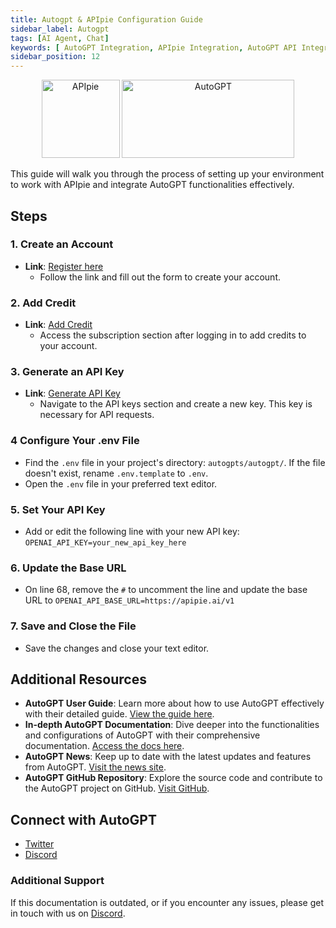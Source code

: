 ```yaml
---
title: Autogpt & APIpie Configuration Guide
sidebar_label: Autogpt
tags: [AI Agent, Chat]
keywords: [ AutoGPT Integration, APIpie Integration, AutoGPT API Integration, Integrate AutoGPT with APIpie, APIpie AutoGPT Setup, AutoGPT Configuration Guide, APIpie AutoGPT Integration Guide, AutoGPT API Setup, AutoGPT and APIpie Integration, APIpie LLM Integration, AI Agent Integration, AutoGPT User Guide, APIpie AI Integration, AutoGPT Chatbot Integration, LLM API Integration, OpenAI Alternative Integration, ChatGPT Alternative Integration, AI Chatbot Setup, API Integration for AutoGPT, AutoGPT and APIpie Configuration, AI Agent API Integration, APIpie AutoGPT Configuration, AutoGPT API Documentation, APIpie Integration Tutorial, AutoGPT Integration Steps, APIpie AutoGPT User Guide, AutoGPT Integration Benefits, APIpie and AutoGPT Setup, AI Integration with AutoGPT, AutoGPT Integration Best Practices, APIpie AutoGPT Troubleshooting, AutoGPT Integration Support, APIpie AutoGPT Features, AutoGPT Integration Tutorial, APIpie AutoGPT Steps, AutoGPT Integration Process, APIpie AutoGPT Configuration Guide, AutoGPT Integration Documentation, APIpie and AutoGPT Integration Guide, AutoGPT Integration Services, APIpie AutoGPT Setup Guide, AI Chatbot API Integration, AutoGPT API Configuration, APIpie AutoGPT Deployment ]
sidebar_position: 12
---
```


<div align="center">
    <img src="/docs/img/apipie-logo.png" alt="APIpie" width="125" height="125" style={{ marginRight: '20px' }} />
    <img src="/docs/img/autogpt.png" alt="AutoGPT" width="276" height="125" />

</div>


This guide will walk you through the process of setting up your environment to work with APIpie and integrate AutoGPT functionalities effectively.

## Steps

### 1. Create an Account
- **Link**: [Register here](https://apipie.ai/dashboard/auth/register)
  - Follow the link and fill out the form to create your account.

### 2. Add Credit
- **Link**: [Add Credit](https://apipie.ai/dashboard/profile/subscribe)
  - Access the subscription section after logging in to add credits to your account.

### 3. Generate an API Key
- **Link**: [Generate API Key](https://apipie.ai/dashboard/profile/api-keys)
  - Navigate to the API keys section and create a new key. This key is necessary for API requests.

### 4 Configure Your .env File
- Find the `.env` file in your project's directory: `autogpts/autogpt/`. If the file doesn't exist, rename `.env.template` to `.env`.
- Open the `.env` file in your preferred text editor.

### 5. Set Your API Key
- Add or edit the following line with your new API key: `OPENAI_API_KEY=your_new_api_key_here`
  
### 6. Update the Base URL
- On line 68, remove the `#` to uncomment the line and update the base URL to `OPENAI_API_BASE_URL=https://apipie.ai/v1`

### 7. Save and Close the File
- Save the changes and close your text editor.

## Additional Resources
- **AutoGPT User Guide**: Learn more about how to use AutoGPT effectively with their detailed guide. [View the guide here](https://docs.agpt.co/autogpt/usage/).
- **In-depth AutoGPT Documentation**: Dive deeper into the functionalities and configurations of AutoGPT with their comprehensive documentation. [Access the docs here](https://autogptdocs.com/).
- **AutoGPT News**: Keep up to date with the latest updates and features from AutoGPT. [Visit the news site](https://news.agpt.co/).
- **AutoGPT GitHub Repository**: Explore the source code and contribute to the AutoGPT project on GitHub. [Visit GitHub](https://github.com/Significant-Gravitas/AutoGPT/tree/master).

## Connect with AutoGPT
- [Twitter](https://twitter.com/Auto_GPT)
- [Discord](https://discord.gg/autogpt)

### Additional Support
If this documentation is outdated, or if you encounter any issues, please get in touch with us on [Discord](https://discord.gg/hs82THc9Tw).
